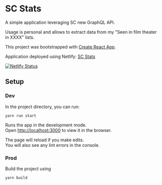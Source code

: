 # SC Stats

A simple application leveraging SC new GraphQL API.

Usage is personal and allows to extract data from my "Seen in film theater in XXXX" lists.

This project was bootstrapped with [Create React App](https://github.com/facebook/create-react-app).

Application deployed using Netlify: [SC Stats](https://sc-stats-bagaze.netlify.app/list/2021)

[![Netlify Status](https://api.netlify.com/api/v1/badges/5ea611c8-34e7-41d1-8724-e906b092f879/deploy-status)](https://app.netlify.com/sites/sc-stats-bagaze/deploys)

## Setup

### Dev

In the project directory, you can run:

`yarn run start`

Runs the app in the development mode.\
Open [http://localhost:3000](http://localhost:3000) to view it in the browser.

The page will reload if you make edits.\
You will also see any lint errors in the console.

### Prod

Build the project using

`yarn build`
